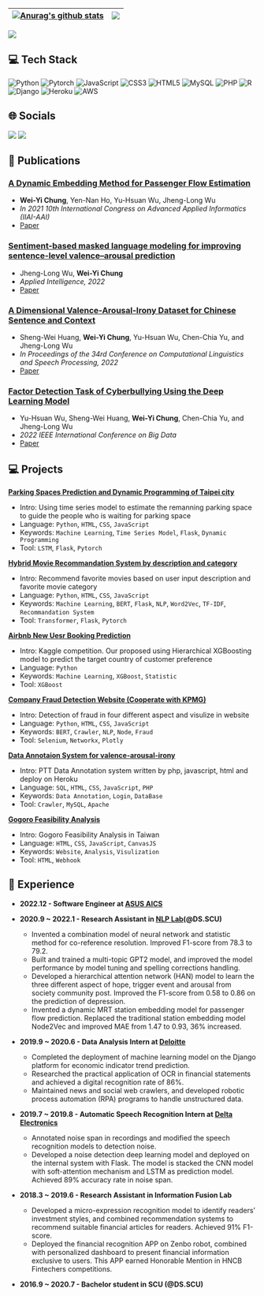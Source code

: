 | <a href="https://github.com/h30306"><img align="center" src="https://github-readme-stats.anuraghazra1.vercel.app/api?username=h30306&show_icons=true&include_all_commits=true&theme=buefy&hide_border=true" alt="Anurag's github stats" /></a> | <a href="[https://github.com/anuraghazra/github-readme-stats](https://github.com/h30306)"><img align="center" src="https://github-readme-stats.anuraghazra1.vercel.app/api/top-langs/?username=h30306&layout=compact&theme=buefy&hide_border=true" /></a> |
| ------------- | ------------- |
<a href="https://visitcount.itsvg.in">
  <img src="https://visitcount.itsvg.in/api?id=h30306&label=Profile%20Views&color=0&icon=1&pretty=false" />
</a>
        
## 💻 Tech Stack
![Python](https://img.shields.io/badge/python-3670A0?style=for-the-badge&logo=python&logoColor=ffdd54) ![Pytorch](https://img.shields.io/badge/Pytorch-14354C?style=for-the-badge&logo=python&logoColor=white) ![JavaScript](https://img.shields.io/badge/javascript-%23323330.svg?style=for-the-badge&logo=javascript&logoColor=%23F7DF1E) ![CSS3](https://img.shields.io/badge/css3-%231572B6.svg?style=for-the-badge&logo=css3&logoColor=white) ![HTML5](https://img.shields.io/badge/html5-%23E34F26.svg?style=for-the-badge&logo=html5&logoColor=white) ![MySQL](https://img.shields.io/badge/mysql-%2300f.svg?style=for-the-badge&logo=mysql&logoColor=white) ![PHP](https://img.shields.io/badge/PHP-777BB4?style=for-the-badge&logo=php&logoColor=white) ![R](https://img.shields.io/badge/R-276DC3?style=for-the-badge&logo=r&logoColor=white) ![Django](https://img.shields.io/badge/Django-092E20?style=for-the-badge&logo=django&logoColor=white) ![Heroku](https://img.shields.io/badge/Heroku-430098?style=for-the-badge&logo=heroku&logoColor=white) ![AWS](https://img.shields.io/badge/Amazon_AWS-232F3E?style=for-the-badge&logo=amazon-aws&logoColor=white)
        
## 🌐 Socials

<div> 
  <a href = "mailto:hworkl0511@gmail.com"><img src="https://img.shields.io/badge/Gmail-D14836?style=for-the-badge&logo=gmail&logoColor=white" target="_blank"></a>
  <a href="https://www.linkedin.com/in/howard-w-chung/" target="_blank"><img src="https://img.shields.io/badge/-LinkedIn-%230077B5?style=for-the-badge&logo=linkedin&logoColor=white" target="_blank"></a>
</div>
<!-- https://img.shields.io/badge/Medium-12100E?style=for-the-badge&logo=medium&logoColor=white -->
<!-- https://img.shields.io/badge/YouTube-FF0000?style=for-the-badge&logo=youtube&logoColor=white -->
        
## :bookmark_tabs: Publications

### [**A Dynamic Embedding Method for Passenger Flow Estimation**](https://github.com/h30306/A-Dynamic-Embedding-Method-for-Passenger-Flow-Estimation) <br>

* **Wei-Yi Chung**, Yen-Nan Ho, Yu-Hsuan Wu, Jheng-Long Wu <br>
* _In 2021 10th International Congress on Advanced Applied Informatics (IIAI-AAI)_
* [Paper](https://doi.org/10.1109/IIAI-AAI53430.2021.00070)
        
### [**Sentiment-based masked language modeling for improving sentence-level valence–arousal prediction**](https://github.com/h30306/Sentiment-Based-Masked-Language-Modeling-for-Improving-Sentence-Level-Valence-Arousal-Prediction) <br>

* Jheng-Long Wu, **Wei-Yi Chung** <br>
* _Applied Intelligence, 2022_
* [Paper](https://link.springer.com/article/10.1007/s10489-022-03384-9)

### [**A Dimensional Valence-Arousal-Irony Dataset for Chinese Sentence and Context**](https://github.com/h30306/Annotation_system) <br>

* Sheng-Wei Huang, **Wei-Yi Chung**, Yu-Hsuan Wu, Chen-Chia Yu, and Jheng-Long Wu <br>
* _In Proceedings of the 34rd Conference on Computational Linguistics and Speech Processing, 2022_
* [Paper](https://aclanthology.org/2022.rocling-1.19/)

### [**Factor Detection Task of Cyberbullying Using the Deep Learning Model**](https://github.com/h30306/Factor-Detection-Task-of-Cyberbullying-Using-the-Deep-Learning-Model) <br>

* Yu-Hsuan Wu, Sheng-Wei Huang, **Wei-Yi Chung**, Chen-Chia Yu, and Jheng-Long Wu <br>
* _2022 IEEE International Conference on Big Data_
* [Paper](https://ieeexplore.ieee.org/document/10020779)

 
## :computer: Projects
    
[**Parking Spaces Prediction and Dynamic Programming of Taipei city**](https://github.com/h30306/Parking-Spaces-Prediction-and-Dynamic-Programming-of-Taipei-city)<br>
   - Intro: Using time series model to estimate the remanning parking space to guide the people who is waiting for parking space
   - Language: `Python`, `HTML`, `CSS`, `JavaScript`
   - Keywords: `Machine Learning`, `Time Series Model`, `Flask`, `Dynamic Programming`
   - Tool: `LSTM`, `Flask`, `Pytorch`

[**Hybrid Movie Recommandation System by description and category**](https://github.com/h30306/Recommand_Movie_by_description_and_category)<br>
   - Intro: Recommend favorite movies based on user input description and favorite movie category
   - Language: `Python`, `HTML`, `CSS`, `JavaScript`
   - Keywords: `Machine Learning`, `BERT`, `Flask`, `NLP`, `Word2Vec`, `TF-IDF`, `Recommandation System`
   - Tool: `Transformer`, `Flask`, `Pytorch`

[**Airbnb New Uesr Booking Prediction**](https://github.com/h30306/Kaggle-Airbnb-New-User-Booking)<br>
   - Intro: Kaggle competition. Our proposed using Hierarchical XGBoosting model to predict the target country of customer preference
   - Language: `Python`
   - Keywords: `Machine Learning`, `XGBoost`, `Statistic`
   - Tool: `XGBoost` 
        
[**Company Fraud Detection Website (Cooperate with KPMG)**](https://github.com/h30306/Fintech.github.io)<br>
   - Intro: Detection of fraud in four different aspect and visulize in website
   - Language: `Python`, `HTML`, `CSS`, `JavaScript`
   - Keywords: `BERT`, `Crawler`, `NLP`, `Node`, `Fraud`
   - Tool: `Selenium`, `Networkx`, `Plotly`

[**Data Annotaion System for valence-arousal-irony**](https://github.com/h30306/Annotation_system)<br>
   - Intro: PTT Data Annotation system written by php, javascript, html and deploy on Heroku
   - Language: `SQL`, `HTML`, `CSS`, `JavaScript`, `PHP`
   - Keywords: `Data Annotation`, `Login`, `DataBase`
   - Tool: `Crawler`, `MySQL`, `Apache`   

[**Gogoro Feasibility Analysis**](https://github.com/h30306/Gogoro_analysis.github.io)<br>
   - Intro: Gogoro Feasibility Analysis in Taiwan
   - Language: `HTML`, `CSS`, `JavaScript`,  `CanvasJS`
   - Keywords: `Website`, `Analysis`, `Visulization`
   - Tool: `HTML`, `Webhook`     
        
## :school: Experience
- **2022.12 - Software Engineer at [ASUS AICS](https://aics.asus.com/home/)**<br>

- **2020.9 ~ 2022.1 - Research Assistant in [NLP Lab](https://nlp.bigdata.scu.edu.tw/)(@DS.SCU)** <br>
   - Invented a combination model of neural network and statistic method for co-reference resolution. Improved F1-score from 78.3 to 79.2.
   - Built and trained a multi-topic GPT2 model, and improved the model performance by model tuning and spelling corrections handling.
   - Developed a hierarchical attention network (HAN) model to learn the three different aspect of hope, trigger event and arousal from society community post. Improved the F1-score from 0.58 to 0.86 on the prediction of depression.
   - Invented a dynamic MRT station embedding model for passenger flow prediction. Replaced the traditional station embedding model Node2Vec and improved MAE from 1.47 to 0.93, 36% increased.
        
- **2019.9 ~ 2020.6 - Data Analysis Intern at [Deloitte](https://www.deloitte.com/global/en.html)** <br>
  - Completed the deployment of machine learning model on the Django platform for economic indicator trend prediction.
  - Researched the practical application of OCR in financial statements and achieved a digital recognition rate of 86%.
  - Maintained news and social web crawlers, and developed robotic process automation (RPA) programs to handle unstructured data.

- **2019.7 ~ 2019.8 - Automatic Speech Recognition Intern at [Delta Electronics](https://www.deltaww.com/en-US/index)** <br>
  - Annotated noise span in recordings and modified the speech recognition models to detection noise.
  - Developed a noise detection deep learning model and deployed on the internal system with Flask. The model is stacked the CNN model with soft-attention mechanism and LSTM as prediction model. Achieved 89% accuracy rate in noise span.

- **2018.3 ~ 2019.6 - Research Assistant in Information Fusion Lab** <br>
  - Developed a micro-expression recognition model to identify readers’ investment styles, and combined recommendation systems to recommend suitable financial articles for readers. Achieved 91% F1-score.
  - Deployed the financial recognition APP on Zenbo robot, combined with personalized dashboard to present financial information exclusive to users. This APP earned Honorable Mention in HNCB Fintechers competitions.

- **2016.9 ~ 2020.7 - Bachelor student in SCU (@DS.SCU)** <br>
   

